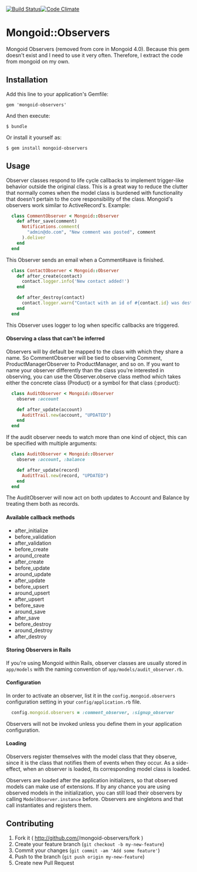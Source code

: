 [![Build Status](https://travis-ci.org/chamnap/mongoid-observers.svg?branch=master)](https://travis-ci.org/chamnap/mongoid-observers)[![Code Climate](https://codeclimate.com/github/chamnap/mongoid-observers.png)](https://codeclimate.com/github/chamnap/mongoid-observers)
# Mongoid::Observers

Mongoid Observers (removed from core in Mongoid 4.0). Because this gem doesn't exist and I need to use it very often. Therefore, I extract the code from mongoid on my own.

## Installation

Add this line to your application's Gemfile:

    gem 'mongoid-observers'

And then execute:

    $ bundle

Or install it yourself as:

    $ gem install mongoid-observers

## Usage

Observer classes respond to life cycle callbacks to implement trigger-like
behavior outside the original class. This is a great way to reduce the
clutter that normally comes when the model class is burdened with
functionality that doesn't pertain to the core responsibility of the
class. Mongoid's observers work similar to ActiveRecord's. Example:

```ruby
  class CommentObserver < Mongoid::Observer
    def after_save(comment)
      Notifications.comment(
        "admin@do.com", "New comment was posted", comment
      ).deliver
    end
  end
```

This Observer sends an email when a Comment#save is finished.

```ruby
  class ContactObserver < Mongoid::Observer
    def after_create(contact)
      contact.logger.info('New contact added!')
    end

    def after_destroy(contact)
      contact.logger.warn("Contact with an id of #{contact.id} was destroyed!")
    end
  end
```

This Observer uses logger to log when specific callbacks are triggered.

#### Observing a class that can't be inferred

Observers will by default be mapped to the class with which they share a
name. So CommentObserver will be tied to observing Comment,
ProductManagerObserver to ProductManager, and so on. If you want to
name your observer differently than the class you're interested in
observing, you can use the Observer.observe class method which takes
either the concrete class (Product) or a symbol for that class (:product):

```ruby
  class AuditObserver < Mongoid::Observer
    observe :account

    def after_update(account)
      AuditTrail.new(account, "UPDATED")
    end
  end
```

If the audit observer needs to watch more than one kind of object,
this can be specified with multiple arguments:

```ruby
  class AuditObserver < Mongoid::Observer
    observe :account, :balance

    def after_update(record)
      AuditTrail.new(record, "UPDATED")
    end
  end
```

The AuditObserver will now act on both updates to Account and Balance
by treating them both as records.

#### Available callback methods

* after_initialize
* before_validation
* after_validation
* before_create
* around_create
* after_create
* before_update
* around_update
* after_update
* before_upsert
* around_upsert
* after_upsert
* before_save
* around_save
* after_save
* before_destroy
* around_destroy
* after_destroy

#### Storing Observers in Rails

If you're using Mongoid within Rails, observer classes are usually stored
in `app/models` with the naming convention of `app/models/audit_observer.rb`.

#### Configuration

In order to activate an observer, list it in the `config.mongoid.observers`
configuration setting in your `config/application.rb` file.

```ruby
  config.mongoid.observers = :comment_observer, :signup_observer
```

Observers will not be invoked unless you define them in your
application configuration.

#### Loading

Observers register themselves with the model class that they observe,
since it is the class that notifies them of events when they occur.
As a side-effect, when an observer is loaded, its corresponding model
class is loaded.

Observers are loaded after the application initializers, so that
observed models can make use of extensions. If by any chance you are
using observed models in the initialization, you can
still load their observers by calling `ModelObserver.instance` before.
Observers are singletons and that call instantiates and registers them.

## Contributing

1. Fork it ( http://github.com/<my-github-username>/mongoid-observers/fork )
2. Create your feature branch (`git checkout -b my-new-feature`)
3. Commit your changes (`git commit -am 'Add some feature'`)
4. Push to the branch (`git push origin my-new-feature`)
5. Create new Pull Request